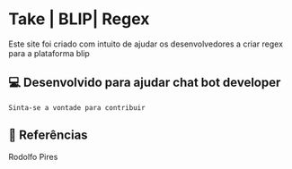
# Take | BLIP| Regex

Este site foi criado com intuito de ajudar os desenvolvedores a criar regex para a plataforma blip


## 💻 Desenvolvido para ajudar chat bot developer



```
Sinta-se a vontade para contribuir

```

## 🏸 Referências
Rodolfo Pires

